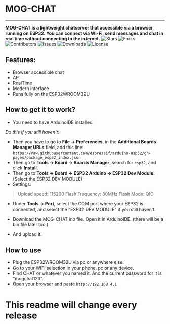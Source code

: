 # MOG-CHAT
---
**MOG-CHAT is a lightweight chatserver that accessible via a browser running on ESP32. You can connect via Wi-Fi, send messages and chat in real time without connecting to the internet.**
![Stars](https://img.shields.io/github/stars/MOG-Developing/MOG-CHAT?style=social) ![Forks](https://img.shields.io/github/forks/MOG-Developing/MOG-CHAT?style=social) ![Contributors](https://img.shields.io/github/contributors/MOG-Developing/MOG-CHAT) ![Issues](https://img.shields.io/github/issues/MOG-Developing/MOG-CHAT) ![Downloads](https://img.shields.io/github/downloads/MOG-Developing/MOG-CHAT/total) ![License](https://img.shields.io/github/license/MOG-Developing/MOG-CHAT)

## Features:
- Browser accessible chat
- AP
- RealTime
- Modern interface
- Runs fully on the ESP32WROOM32U

## How to get it to work?
- You need to have ArduinoIDE installed

*Do this if you still haven't:*
- Then you have to go to **File → Preferences**,  in the **Additional Boards Manager URLs** field, add this line: ```https://raw.githubusercontent.com/espressif/arduino-esp32/gh-pages/package_esp32_index.json```
- Then go to **Tools → Board → Boards Manager**, search for `esp32`, and click **Install**.
- Then go to **Tools → Board → ESP32 Arduino → ESP32 Dev Module**. (Select the ESP32 DEV MODULE)
- Settings:
 > Upload speed: 115200
 > Flash Frequency: 80MHz
 > Flash Mode: QIO
- Under **Tools → Port**, select the COM port where your ESP32 is connected, and select the "ESP32 DEV MODULE" if you still haven't.

- Download the MOG-CHAT ino file. Open it in ArduinoIDE. (there will be a bin file later too.)
- And upload it.

## How to use
- Plug the ESP32WROOM32U via pc or anywhere else.
- Go to your WIFI selection in your phone, pc or any device.
- Find CHAT or whatever you named it. And the current password for it is "mogchat123".
- Open your browser and paste ```http://192.168.4.1```

# This readme will change every release
